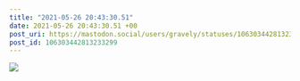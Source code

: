 ```yaml
---
title: "2021-05-26 20:43:30.51"
date: 2021-05-26 20:43:30.51 +00
post_uri: https://mastodon.social/users/gravely/statuses/106303442813233299
post_id: 106303442813233299
---
```




![](/images/106303442715379696.jpg)

